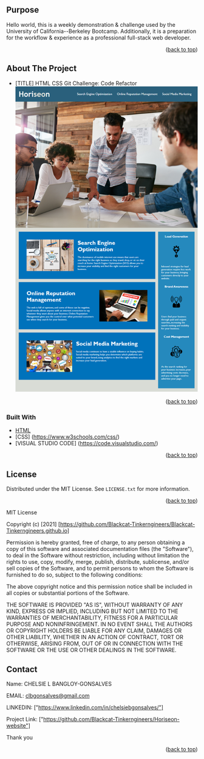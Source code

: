 <div id="top"></div>

<!-- GETTING STARTED -->
## Purpose

Hello world, this is a weekly demonstration & challenge used by the University of California--Berkeley Bootcamp. Additionally, it is a preparation for the workflow & experience as a professional full-stack web developer.

<p align="right">(<a href="#top">back to top</a>)</p>

<!-- ABOUT THE PROJECT -->
## About The Project

* [TITLE] HTML CSS Git Challenge: Code Refactor <img src="./assets/images/html-css-git-homework-demo.png" />

<p align="right">(<a href="#top">back to top</a>)</p>

### Built With

* [HTML](https://html.com/)
* [CSS] (https://www.w3schools.com/css/)
* [VISUAL STUDIO CODE] (https://code.visualstudio.com/)

<p align="right">(<a href="#top">back to top</a>)</p>


<!-- LICENSE -->
## License

Distributed under the MIT License. See `LICENSE.txt` for more information.

<p align="right">(<a href="#top">back to top</a>)</p>


MIT License

Copyright (c) [2021] [https://github.com/Blackcat-Tinkerngineers/Blackcat-Tinkerngineers.github.io]

Permission is hereby granted, free of charge, to any person obtaining a copy
of this software and associated documentation files (the "Software"), to deal
in the Software without restriction, including without limitation the rights
to use, copy, modify, merge, publish, distribute, sublicense, and/or sell
copies of the Software, and to permit persons to whom the Software is
furnished to do so, subject to the following conditions:

The above copyright notice and this permission notice shall be included in all
copies or substantial portions of the Software.

THE SOFTWARE IS PROVIDED "AS IS", WITHOUT WARRANTY OF ANY KIND, EXPRESS OR
IMPLIED, INCLUDING BUT NOT LIMITED TO THE WARRANTIES OF MERCHANTABILITY,
FITNESS FOR A PARTICULAR PURPOSE AND NONINFRINGEMENT. IN NO EVENT SHALL THE
AUTHORS OR COPYRIGHT HOLDERS BE LIABLE FOR ANY CLAIM, DAMAGES OR OTHER
LIABILITY, WHETHER IN AN ACTION OF CONTRACT, TORT OR OTHERWISE, ARISING FROM,
OUT OF OR IN CONNECTION WITH THE SOFTWARE OR THE USE OR OTHER DEALINGS IN THE
SOFTWARE.

<!-- CONTACT -->
## Contact

Name: CHELSIE L BANGLOY-GONSALVES

EMAIL: clbgonsalves@gmail.com

LINKEDIN: ["https://www.linkedin.com/in/chelsiebgonsalves/"]

Project Link: ["https://github.com/Blackcat-Tinkerngineers/Horiseon-website"]

Thank you

<p align="right">(<a href="#top">back to top</a>)</p>


